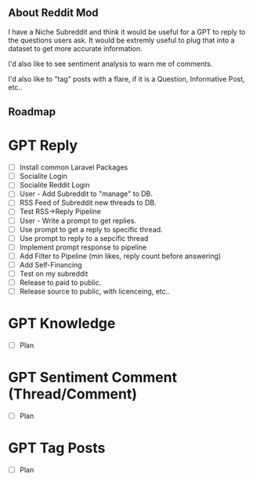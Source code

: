 ## About Reddit Mod

I have a Niche Subreddit and think it would be useful for a GPT to reply to the questions users ask. It would be extremly useful to plug that into a dataset to get more accurate information.

I'd also like to see sentiment analysis to warn me of comments.

I'd also like to "tag" posts with a flare, if it is a Question, Informative Post, etc..

## Roadmap

# GPT Reply

-   [ ] Install common Laravel Packages
-   [ ] Socialite Login
-   [ ] Socialite Reddit Login
-   [ ] User - Add Subreddit to "manage" to DB.
-   [ ] RSS Feed of Subreddit new threads to DB.
-   [ ] Test RSS->Reply Pipeline
-   [ ] User - Write a prompt to get replies.
-   [ ] Use prompt to get a reply to specific thread.
-   [ ] Use prompt to reply to a sepcific thread
-   [ ] Implement prompt response to pipeline
-   [ ] Add Filter to Pipeline (min likes, reply count before answering)
-   [ ] Add Self-Financing
-   [ ] Test on my subreddit
-   [ ] Release to paid to public.
-   [ ] Release source to public, with licenceing, etc..

# GPT Knowledge

-   [ ] Plan

# GPT Sentiment Comment (Thread/Comment)

-   [ ] Plan

# GPT Tag Posts

-   [ ] Plan
